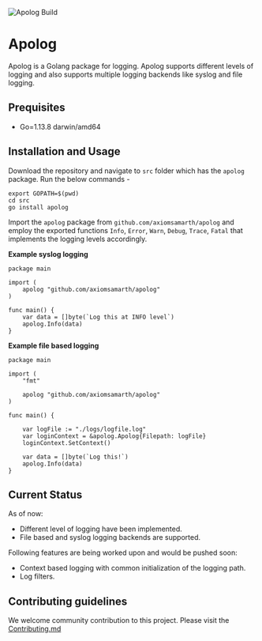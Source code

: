 
![Apolog Build](https://github.com/AxiomSamarth/apolog/workflows/workflow/badge.svg)

# Apolog
Apolog is a Golang package for logging. Apolog supports different levels of logging and also supports multiple logging backends like syslog and file logging. 

## Prequisites
- Go=1.13.8 darwin/amd64

## Installation and Usage
Download the repository and navigate to `src` folder which has the `apolog` package. Run the below commands - 

```
export GOPATH=$(pwd)
cd src
go install apolog
```

Import the `apolog` package from `github.com/axiomsamarth/apolog` and employ the exported functions `Info`, `Error`, `Warn`, `Debug`, `Trace`, `Fatal` that implements the logging levels accordingly.

<b> Example syslog logging </b>

```
package main

import (
	apolog "github.com/axiomsamarth/apolog"
)

func main() {
	var data = []byte(`Log this at INFO level`)
	apolog.Info(data)
}
```

<b> Example file based logging </b>
```
package main

import (
	"fmt"

	apolog "github.com/axiomsamarth/apolog"
)

func main() {

	var logFile := "./logs/logfile.log"
	var loginContext = &apolog.Apolog{Filepath: logFile}
	loginContext.SetContext()

	var data = []byte(`Log this!`)
	apolog.Info(data)
}
```

## Current Status
As of now:

- Different level of logging have been implemented.
- File based and syslog logging backends are supported.

Following features are being worked upon and would be pushed soon:

- Context based logging with common initialization of the logging path.
- Log filters.

## Contributing guidelines
We welcome community contribution to this project. Please visit the [Contributing.md](Contributing.md) 
